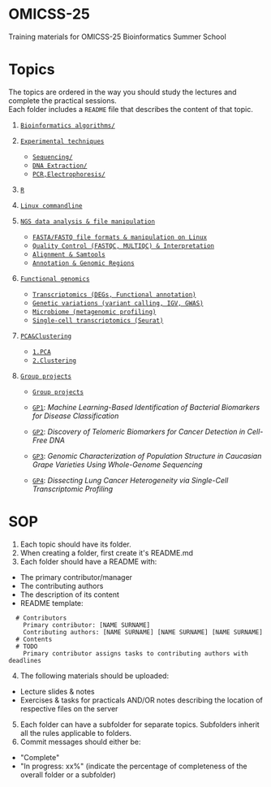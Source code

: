 # OMICSS-25
Training materials for OMICSS-25 Bioinformatics Summer School

# Topics

The topics are ordered in the way you should study the lectures and complete the practical sessions.  
Each folder includes a `README` file that describes the content of that topic.

1. [`Bioinformatics algorithms/`](./Bioinformatics%20algorithms/) 
2. [`Experimental techniques`](./Experimental%20techniques/)

    - [`Sequencing/`](./Experimental%20techniques/Sequencing/)
    - [`DNA Extraction/`](./Experimental%20techniques/DNA%20extraction/)
    - [`PCR,Electrophoresis/`](./Experimental%20techniques/PCR%2C%20Electrophoresis/) 
3. [`R`](./R/)
4. [`Linux commandline`](./Linux%20commandline/)
5. [`NGS data analysis & file manipulation`](./NGS%20data%20analysis%20%26%20file%20manipulation/)

    - [`FASTA/FASTQ file formats & manipulation on Linux`](./NGS%20data%20analysis%20%26%20file%20manipulation/)
    - [`Quality Control (FASTQC, MULTIQC) & Interpretation`](./NGS%20data%20analysis%20%26%20file%20manipulation/)
    - [`Alignment & Samtools`](./NGS%20data%20analysis%20%26%20file%20manipulation/)
    - [`Annotation & Genomic Regions`](./NGS%20data%20analysis%20%26%20file%20manipulation/)

6. [`Functional genomics`](./Functional%20genomics/)
    - [`Transcriptomics (DEGs, Functional annotation)`](./Functional%20genomics/Transcriptomics/)
     - [`Genetic variations (variant calling, IGV, GWAS)`](./Functional%20genomics/Genetic%20variations/)
     - [`Microbiome (metagenomic profiling)`](./Functional%20genomics/Microbiome/)
    - [`Single-cell transcriptomics (Seurat)`](./Functional%20genomics/Single-cell%20transcriptomics/)

7. [`PCA&Clustering`](./PCA%26Clustering/)

    - [`1.PCA`](./PCA%26Clustering/1.PCA/)
    - [`2.Clustering`](./PCA%26Clustering/2.Clustering/)

8. [`Group projects`](./Group%20projects/)

    - [`Group projects`](./Group%20projects/)

    - [`GP1`](./Group%20projects/GP1/): *Machine Learning-Based Identification of Bacterial Biomarkers for Disease Classification*
    - [`GP2`](./Group%20projects/GP2/): *Discovery of Telomeric Biomarkers for Cancer Detection in Cell-Free DNA*
    - [`GP3`](./Group%20projects/GP3/): *Genomic Characterization of Population Structure in Caucasian Grape Varieties Using Whole-Genome Sequencing*
    - [`GP4`](./Group%20projects/GP4/): *Dissecting Lung Cancer Heterogeneity via Single-Cell Transcriptomic Profiling*

 
# SOP
1. Each topic should have its folder.
2. When creating a folder, first create it's README.md
3. Each folder should have a README with:
  - The primary contributor/manager
  - The contributing authors
  - The description of its content
  - README template:
```
  # Contributors
    Primary contributor: [NAME SURNAME]
    Contributing authors: [NAME SURNAME] [NAME SURNAME] [NAME SURNAME]
  # Contents  
  # TODO
    Primary contributor assigns tasks to contributing authors with deadlines
```
4. The following materials should be uploaded:
  - Lecture slides & notes
  - Exercises & tasks for practicals AND/OR notes describing the location of respective files on the server
5. Each folder can have a subfolder for separate topics. Subfolders inherit all the rules applicable to folders. 
6. Commit messages should either be:
  - "Complete"
  - "In progress: xx%" (indicate the percentage of completeness of the overall folder or a subfolder)
